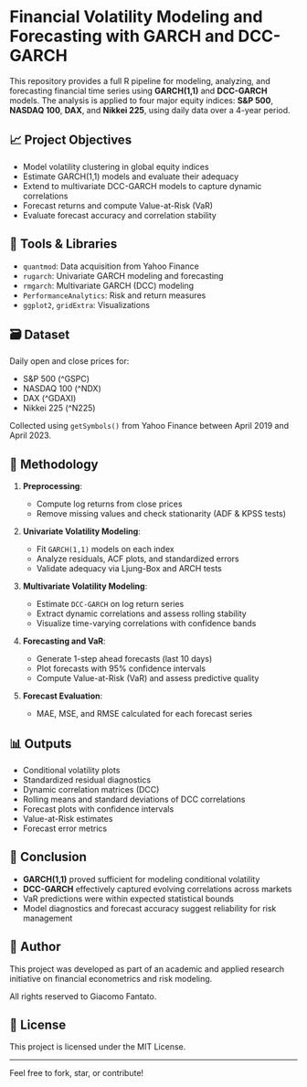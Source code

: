 # Financial Volatility Modeling and Forecasting with GARCH and DCC-GARCH

This repository provides a full R pipeline for modeling, analyzing, and forecasting financial time series using **GARCH(1,1)** and **DCC-GARCH** models. The analysis is applied to four major equity indices: **S&P 500**, **NASDAQ 100**, **DAX**, and **Nikkei 225**, using daily data over a 4-year period.

## 📈 Project Objectives

- Model volatility clustering in global equity indices
- Estimate GARCH(1,1) models and evaluate their adequacy
- Extend to multivariate DCC-GARCH models to capture dynamic correlations
- Forecast returns and compute Value-at-Risk (VaR)
- Evaluate forecast accuracy and correlation stability

## 🔧 Tools & Libraries

- `quantmod`: Data acquisition from Yahoo Finance
- `rugarch`: Univariate GARCH modeling and forecasting
- `rmgarch`: Multivariate GARCH (DCC) modeling
- `PerformanceAnalytics`: Risk and return measures
- `ggplot2`, `gridExtra`: Visualizations

## 🗃️ Dataset

Daily open and close prices for:

- S&P 500 (^GSPC)
- NASDAQ 100 (^NDX)
- DAX (^GDAXI)
- Nikkei 225 (^N225)

Collected using `getSymbols()` from Yahoo Finance between April 2019 and April 2023.

## 🧠 Methodology

1. **Preprocessing**:
   - Compute log returns from close prices
   - Remove missing values and check stationarity (ADF & KPSS tests)

2. **Univariate Volatility Modeling**:
   - Fit `GARCH(1,1)` models on each index
   - Analyze residuals, ACF plots, and standardized errors
   - Validate adequacy via Ljung-Box and ARCH tests

3. **Multivariate Volatility Modeling**:
   - Estimate `DCC-GARCH` on log return series
   - Extract dynamic correlations and assess rolling stability
   - Visualize time-varying correlations with confidence bands

4. **Forecasting and VaR**:
   - Generate 1-step ahead forecasts (last 10 days)
   - Plot forecasts with 95% confidence intervals
   - Compute Value-at-Risk (VaR) and assess predictive quality

5. **Forecast Evaluation**:
   - MAE, MSE, and RMSE calculated for each forecast series

## 📊 Outputs

- Conditional volatility plots
- Standardized residual diagnostics
- Dynamic correlation matrices (DCC)
- Rolling means and standard deviations of DCC correlations
- Forecast plots with confidence intervals
- Value-at-Risk estimates
- Forecast error metrics

## 📌 Conclusion

- **GARCH(1,1)** proved sufficient for modeling conditional volatility
- **DCC-GARCH** effectively captured evolving correlations across markets
- VaR predictions were within expected statistical bounds
- Model diagnostics and forecast accuracy suggest reliability for risk management

## 📝 Author

This project was developed as part of an academic and applied research initiative on financial econometrics and risk modeling. 

All rights reserved to Giacomo Fantato.


## 📄 License

This project is licensed under the MIT License.

---

Feel free to fork, star, or contribute!
